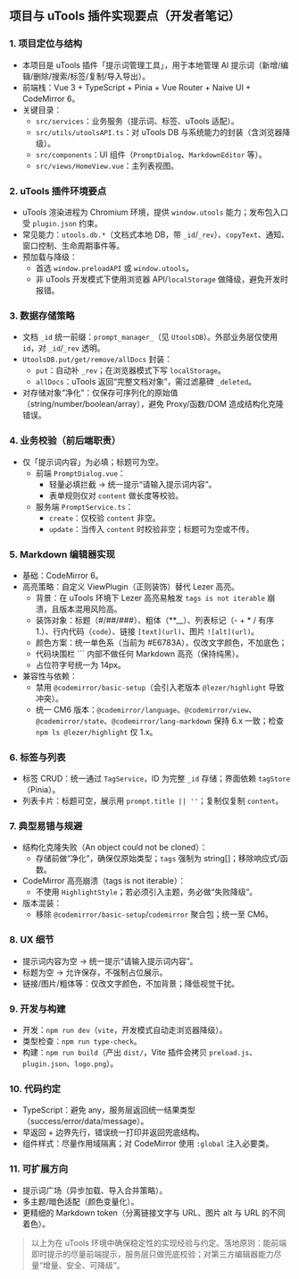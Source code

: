 ## 项目与 uTools 插件实现要点（开发者笔记）

### 1. 项目定位与结构
- 本项目是 uTools 插件「提示词管理工具」，用于本地管理 AI 提示词（新增/编辑/删除/搜索/标签/复制/导入导出）。
- 前端栈：Vue 3 + TypeScript + Pinia + Vue Router + Naive UI + CodeMirror 6。
- 关键目录：
  - `src/services`：业务服务（提示词、标签、uTools 适配）。
  - `src/utils/utoolsAPI.ts`：对 uTools DB 与系统能力的封装（含浏览器降级）。
  - `src/components`：UI 组件（`PromptDialog`、`MarkdownEditor` 等）。
  - `src/views/HomeView.vue`：主列表视图。

### 2. uTools 插件环境要点
- uTools 渲染进程为 Chromium 环境，提供 `window.utools` 能力；发布包入口受 `plugin.json` 约束。
- 常见能力：`utools.db.*`（文档式本地 DB，带 `_id`/`_rev`）、`copyText`、通知、窗口控制、生命周期事件等。
- 预加载与降级：
  - 首选 `window.preloadAPI` 或 `window.utools`。
  - 非 uTools 开发模式下使用浏览器 API/`localStorage` 做降级，避免开发时报错。

### 3. 数据存储策略
- 文档 `_id` 统一前缀：`prompt_manager_`（见 `UtoolsDB`）。外部业务层仅使用 `id`，对 `_id`/`_rev` 透明。
- `UtoolsDB.put/get/remove/allDocs` 封装：
  - `put`：自动补 `_rev`；在浏览器模式下写 `localStorage`。
  - `allDocs`：uTools 返回“完整文档对象”，需过滤墓碑 `_deleted`。
- 对存储对象“净化”：仅保存可序列化的原始值（string/number/boolean/array），避免 Proxy/函数/DOM 造成结构化克隆错误。

### 4. 业务校验（前后端职责）
- 仅「提示词内容」为必填；标题可为空。
  - 前端 `PromptDialog.vue`：
    - 轻量必填拦截 → 统一提示“请输入提示词内容”。
    - 表单规则仅对 `content` 做长度等校验。
  - 服务端 `PromptService.ts`：
    - `create`：仅校验 `content` 非空。
    - `update`：当传入 `content` 时校验非空；标题可为空或不传。

### 5. Markdown 编辑器实现
- 基础：CodeMirror 6。
- 高亮策略：自定义 ViewPlugin（正则装饰）替代 Lezer 高亮。
  - 背景：在 uTools 环境下 Lezer 高亮易触发 `tags is not iterable` 崩溃，且版本混用风险高。
  - 装饰对象：标题（#/##/###）、粗体（**__）、列表标记（- + * / 有序 1.）、行内代码（`code`）、链接 `[text](url)`、图片 `![alt](url)`。
  - 颜色方案：统一单色系（当前为 #E6783A），仅改文字颜色，不加底色；
  - 代码块围栏 ``` 内部不做任何 Markdown 高亮（保持纯黑）。
  - 占位符字号统一为 14px。
- 兼容性与依赖：
  - 禁用 `@codemirror/basic-setup`（会引入老版本 `@lezer/highlight` 导致冲突）。
  - 统一 CM6 版本：`@codemirror/language`、`@codemirror/view`、`@codemirror/state`、`@codemirror/lang-markdown` 保持 6.x 一致；检查 `npm ls @lezer/highlight` 仅 1.x。

### 6. 标签与列表
- 标签 CRUD：统一通过 `TagService`，ID 为完整 `_id` 存储；界面依赖 `tagStore`（Pinia）。
- 列表卡片：标题可空，展示用 `prompt.title || ''`；复制仅复制 `content`。

### 7. 典型易错与规避
- 结构化克隆失败（An object could not be cloned）：
  - 存储前做“净化”，确保仅原始类型；`tags` 强制为 string[]；移除响应式/函数。
- CodeMirror 高亮崩溃（tags is not iterable）：
  - 不使用 `HighlightStyle`；若必须引入主题，务必做“失败降级”。
- 版本混装：
  - 移除 `@codemirror/basic-setup`/`codemirror` 聚合包；统一至 CM6。

### 8. UX 细节
- 提示词内容为空 → 统一提示“请输入提示词内容”。
- 标题为空 → 允许保存，不强制占位展示。
- 链接/图片/粗体等：仅改文字颜色，不加背景；降低视觉干扰。

### 9. 开发与构建
- 开发：`npm run dev`（`vite`，开发模式自动走浏览器降级）。
- 类型检查：`npm run type-check`。
- 构建：`npm run build`（产出 `dist/`，Vite 插件会拷贝 `preload.js`、`plugin.json`、`logo.png`）。

### 10. 代码约定
- TypeScript：避免 any，服务层返回统一结果类型（success/error/data/message）。
- 早返回 + 边界先行，错误统一打印并返回兜底结构。
- 组件样式：尽量作用域隔离；对 CodeMirror 使用 `:global` 注入必要类。

### 11. 可扩展方向
- 提示词广场（异步加载、导入合并策略）。
- 多主题/暗色适配（颜色变量化）。
- 更精细的 Markdown token（分离链接文字与 URL、图片 alt 与 URL 的不同着色）。

> 以上为在 uTools 环境中确保稳定性的实现经验与约定。落地原则：能前端即时提示的尽量前端提示，服务层只做兜底校验；对第三方编辑器能力尽量“增量、安全、可降级”。



